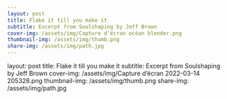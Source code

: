 ```yaml
---
layout: post
title: Flake it till you make it
subtitle: Excerpt from Soulshaping by Jeff Brown
cover-img: /assets/img/Capture d’écran océan blender.png
thumbnail-img: /assets/img/thumb.png
share-img: /assets/img/path.jpg
---
```

layout: post
title: Flake it till you make it
subtitle: Excerpt from Soulshaping by Jeff Brown
cover-img: /assets/img/Capture d’écran 2022-03-14 205328.png
thumbnail-img: /assets/img/thumb.png
share-img: /assets/img/path.jpg
